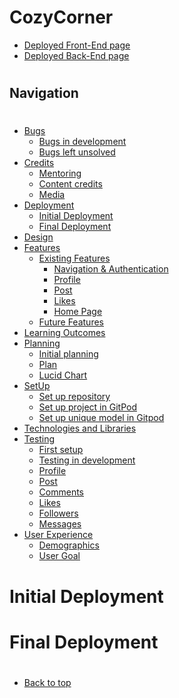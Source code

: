 # CozyCorner
* [Deployed Front-End page](https://cozycorner-pp5.herokuapp.com/)
* [Deployed Back-End page](https://portfolio-project-5-drf-api.herokuapp.com/)
#
## Navigation
#
* [Bugs](/bugs.md)
    - [Bugs in development](/bugs.md#bugs-in-development)
    - [Bugs left unsolved](/bugs.md#bugs-left-unsolved)
* [Credits](#credits)
    - [Mentoring](#thank-you)
    - [Content credits](#content-credits)
    - [Media](#media)
* [Deployment](/deployment.md)
    - [Initial Deployment](#initial-deployment)
    - [Final Deployment](#final-deployment)
* [Design](/README.md#design)
* [Features](/README.md#user-feautures)
   - [Existing Features](/README.md#existing-features)
       - [Navigation & Authentication](/README.md#navigation--authentication)
       - [Profile](/README.md#profile)
       - [Post](/README.md#post)
       - [Likes](/README.mdd#likes)
       - [Home Page](/features.md#home-page)
   - [Future Features](/README.md#future-features)
* [Learning Outcomes](#learning-outcomes)
* [Planning](#planning)
   - [Initial planning](#initial-plan)
   - [Plan](#plan)
   - [Lucid Chart](#lucidchart)
* [SetUp](/setup.md)
   - [Set up repository](/setup.md#set-up-repository)
   - [Set up project in GitPod](/setup.md#set-up-project-in-gitpod)
   - [Set up unique model in Gitpod](/setup.md#set-up-unique-model-in-gitpod)
* [Technologies and Libraries](#technologies-and-libraries)
* [Testing](/testing.md)
    - [First setup](/testing.md#first-setup)
    - [Testing in development](/testing.md#testing-in-development)
    - [Profile](/testing.md#profile)
    - [Post](/testing.md#post)
    - [Comments](/testing.md#comments)
    - [Likes](/testing.md#likes)
    - [Followers](/testing.md#followers)
    - [Messages](/testing.md#messages)
* [User Experience](#user-experience-ux)
    - [Demographics](#demographics)
    - [User Goal](#user-goals)

#
# Initial Deployment
#
# Final Deployment
#
* [Back to top](#)
#